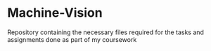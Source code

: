 # Machine-Vision
Repository containing the necessary files required for the tasks and assignments done as part of my coursework
